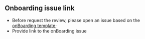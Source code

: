 <!-- Please don't delete any items in the template when you create PR, leave it as empty if there is no action for this PR. -->

## Onboarding issue link

* Before request the review, please open an issue based on the [onBoarding template](./ISSUE_TEMPLATE/onborading.md);
* Provide link to the onBoarding issue

